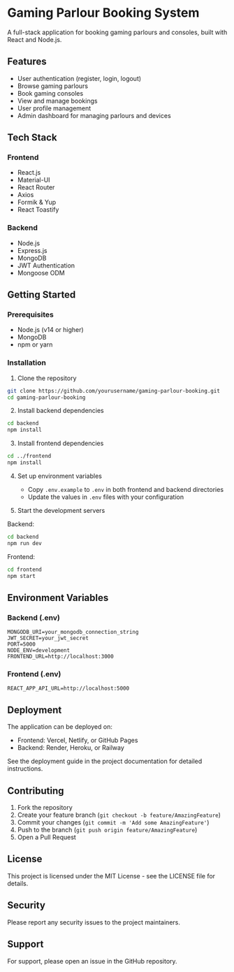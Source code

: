 # Gaming Parlour Booking System

A full-stack application for booking gaming parlours and consoles, built with React and Node.js.

## Features

- User authentication (register, login, logout)
- Browse gaming parlours
- Book gaming consoles
- View and manage bookings
- User profile management
- Admin dashboard for managing parlours and devices

## Tech Stack

### Frontend
- React.js
- Material-UI
- React Router
- Axios
- Formik & Yup
- React Toastify

### Backend
- Node.js
- Express.js
- MongoDB
- JWT Authentication
- Mongoose ODM

## Getting Started

### Prerequisites
- Node.js (v14 or higher)
- MongoDB
- npm or yarn

### Installation

1. Clone the repository
```bash
git clone https://github.com/yourusername/gaming-parlour-booking.git
cd gaming-parlour-booking
```

2. Install backend dependencies
```bash
cd backend
npm install
```

3. Install frontend dependencies
```bash
cd ../frontend
npm install
```

4. Set up environment variables
   - Copy `.env.example` to `.env` in both frontend and backend directories
   - Update the values in `.env` files with your configuration

5. Start the development servers

Backend:
```bash
cd backend
npm run dev
```

Frontend:
```bash
cd frontend
npm start
```

## Environment Variables

### Backend (.env)
```
MONGODB_URI=your_mongodb_connection_string
JWT_SECRET=your_jwt_secret
PORT=5000
NODE_ENV=development
FRONTEND_URL=http://localhost:3000
```

### Frontend (.env)
```
REACT_APP_API_URL=http://localhost:5000
```

## Deployment

The application can be deployed on:
- Frontend: Vercel, Netlify, or GitHub Pages
- Backend: Render, Heroku, or Railway

See the deployment guide in the project documentation for detailed instructions.

## Contributing

1. Fork the repository
2. Create your feature branch (`git checkout -b feature/AmazingFeature`)
3. Commit your changes (`git commit -m 'Add some AmazingFeature'`)
4. Push to the branch (`git push origin feature/AmazingFeature`)
5. Open a Pull Request

## License

This project is licensed under the MIT License - see the LICENSE file for details.

## Security

Please report any security issues to the project maintainers.

## Support

For support, please open an issue in the GitHub repository. 